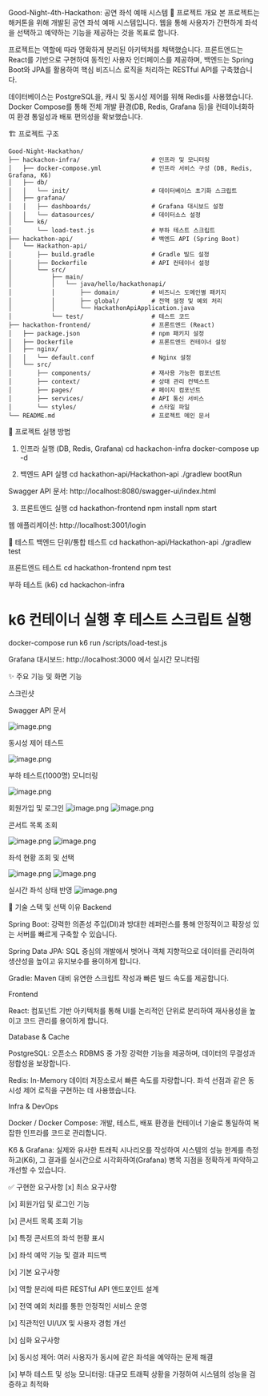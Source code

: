 Good-Night-4th-Hackathon: 공연 좌석 예매 시스템
📖 프로젝트 개요
본 프로젝트는 해커톤을 위해 개발된 공연 좌석 예매 시스템입니다. 웹을 통해 사용자가 간편하게 좌석을 선택하고 예약하는 기능을 제공하는 것을 목표로 합니다.

프로젝트는 역할에 따라 명확하게 분리된 아키텍처를 채택했습니다. 프론트엔드는 React를 기반으로 구현하여 동적인 사용자 인터페이스를 제공하며, 백엔드는 Spring Boot와 JPA를 활용하여 핵심 비즈니스 로직을 처리하는 RESTful API를 구축했습니다.

데이터베이스는 PostgreSQL을, 캐시 및 동시성 제어를 위해 Redis를 사용했습니다. Docker Compose를 통해 전체 개발 환경(DB, Redis, Grafana 등)을 컨테이너화하여 환경 통일성과 배포 편의성을 확보했습니다.

🏗️ 프로젝트 구조
```
Good-Night-Hackathon/
├── hackachon-infra/                    # 인프라 및 모니터링
│   ├── docker-compose.yml              # 인프라 서비스 구성 (DB, Redis, Grafana, K6)
│   ├── db/
│   │   └── init/                       # 데이터베이스 초기화 스크립트
│   ├── grafana/
│   │   ├── dashboards/                 # Grafana 대시보드 설정
│   │   └── datasources/                # 데이터소스 설정
│   └── k6/
│       └── load-test.js                # 부하 테스트 스크립트
├── hackathon-api/                      # 백엔드 API (Spring Boot)
│   └── Hackathon-api/
│       ├── build.gradle                # Gradle 빌드 설정
│       ├── Dockerfile                  # API 컨테이너 설정
│       └── src/
│           ├── main/
│           │   └── java/hello/hackathonapi/
│           │       ├── domain/         # 비즈니스 도메인별 패키지
│           │       ├── global/         # 전역 설정 및 예외 처리
│           │       └── HackathonApiApplication.java
│           └── test/                   # 테스트 코드
├── hackathon-frontend/                 # 프론트엔드 (React)
│   ├── package.json                    # npm 패키지 설정
│   ├── Dockerfile                      # 프론트엔드 컨테이너 설정
│   ├── nginx/
│   │   └── default.conf                # Nginx 설정
│   └── src/
│       ├── components/                 # 재사용 가능한 컴포넌트
│       ├── context/                    # 상태 관리 컨텍스트
│       ├── pages/                      # 페이지 컴포넌트
│       ├── services/                   # API 통신 서비스
│       └── styles/                     # 스타일 파일
└── README.md                           # 프로젝트 메인 문서
```
🚀 프로젝트 실행 방법
1. 인프라 실행 (DB, Redis, Grafana)
cd hackachon-infra
docker-compose up -d

2. 백엔드 API 실행
cd hackathon-api/Hackathon-api
./gradlew bootRun

Swagger API 문서: http://localhost:8080/swagger-ui/index.html

3. 프론트엔드 실행
cd hackathon-frontend
npm install
npm start

웹 애플리케이션: http://localhost:3001/login

🧪 테스트
백엔드 단위/통합 테스트
cd hackathon-api/Hackathon-api
./gradlew test

프론트엔드 테스트
cd hackathon-frontend
npm test

부하 테스트 (k6)
cd hackachon-infra
# k6 컨테이너 실행 후 테스트 스크립트 실행
docker-compose run k6 run /scripts/load-test.js

Grafana 대시보드: http://localhost:3000 에서 실시간 모니터링

✨ 주요 기능 및 화면
기능

스크린샷

Swagger API 문서

![image.png](attachment:51d2e34a-733e-4e06-ba47-1fe5357bcccf:image.png)

동시성 제어 테스트

![image.png](attachment:51496bd2-e59e-4a82-864b-8d644ad1d77d:image.png)

부하 테스트(1000명) 모니터링

![image.png](attachment:61876df3-b439-47cf-9527-a733dbbbe561:image.png)

회원가입 및 로그인
![image.png](attachment:f78174a6-f802-4f84-8e20-81cda6517112:image.png)
![image.png](attachment:db769538-3583-45cd-b3ea-a97504bb2fa7:image.png)

콘서트 목록 조회

![image.png](attachment:d4cef530-ce6f-4861-82f6-856191a218cc:image.png)
![image.png](attachment:e5cf70b7-658b-41ad-9bb7-210f494623c5:image.png)

좌석 현황 조회 및 선택

![image.png](attachment:db6a254b-e791-4e42-8adc-fabb7fa113c1:image.png)
![image.png](attachment:51e6cc01-e3bf-46bd-8d47-87c2897c1728:image.png)

실시간 좌석 상태 반영
![image.png](attachment:234c1aa4-7ee7-4f74-bb1c-d6a649b2ba68:image.png)


🔧 기술 스택 및 선택 이유
Backend

Spring Boot: 강력한 의존성 주입(DI)과 방대한 레퍼런스를 통해 안정적이고 확장성 있는 서버를 빠르게 구축할 수 있습니다.

Spring Data JPA: SQL 중심의 개발에서 벗어나 객체 지향적으로 데이터를 관리하여 생산성을 높이고 유지보수를 용이하게 합니다.

Gradle: Maven 대비 유연한 스크립트 작성과 빠른 빌드 속도를 제공합니다.

Frontend

React: 컴포넌트 기반 아키텍처를 통해 UI를 논리적인 단위로 분리하여 재사용성을 높이고 코드 관리를 용이하게 합니다.


Database & Cache

PostgreSQL: 오픈소스 RDBMS 중 가장 강력한 기능을 제공하며, 데이터의 무결성과 정합성을 보장합니다.

Redis: In-Memory 데이터 저장소로서 빠른 속도를 자랑합니다. 좌석 선점과 같은 동시성 제어 로직을 구현하는 데 사용했습니다.

Infra & DevOps

Docker / Docker Compose: 개발, 테스트, 배포 환경을 컨테이너 기술로 통일하여 복잡한 인프라를 코드로 관리합니다.

K6 & Grafana: 실제와 유사한 트래픽 시나리오를 작성하여 시스템의 성능 한계를 측정하고(K6), 그 결과를 실시간으로 시각화하여(Grafana) 병목 지점을 정확하게 파악하고 개선할 수 있습니다.

✅ 구현한 요구사항
[x] 최소 요구사항

[x] 회원가입 및 로그인 기능

[x] 콘서트 목록 조회 기능

[x] 특정 콘서트의 좌석 현황 표시

[x] 좌석 예약 기능 및 결과 피드백

[x] 기본 요구사항

[x] 역할 분리에 따른 RESTful API 엔드포인트 설계

[x] 전역 예외 처리를 통한 안정적인 서비스 운영

[x] 직관적인 UI/UX 및 사용자 경험 개선

[x] 심화 요구사항

[x] 동시성 제어: 여러 사용자가 동시에 같은 좌석을 예약하는 문제 해결

[x] 부하 테스트 및 성능 모니터링: 대규모 트래픽 상황을 가정하여 시스템의 성능을 검증하고 최적화
